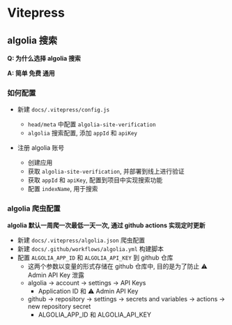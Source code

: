 # Vitepress

## algolia 搜索

**Q: 为什么选择 algolia 搜索**

**A: 简单 免费 通用**

### 如何配置

- 新建 `docs/.vitepress/config.js`

  - `head/meta` 中配置 `algolia-site-verification`
  - `algolia` 搜索配置, 添加 `appId` 和 `apiKey`

- 注册 algolia 账号
  - 创建应用
  - 获取 `algolia-site-verification`, 并部署到线上进行验证
  - 获取 `appId` 和 `apiKey`, 配置到项目中实现搜索功能
  - 配置 `indexName`, 用于搜索

### algolia 爬虫配置

**algolia 默认一周爬一次最低一天一次, 通过 github actions 实现定时更新**

- 新建 `docs/.vitepress/algolia.json` 爬虫配置
- 新建 `docs/.github/workflows/algolia.yml` 构建脚本
- 配置 `ALGOLIA_APP_ID` 和 `ALGOLIA_API_KEY` 到 github 仓库
  - 这两个参数以变量的形式存储在 github 仓库中, 目的是为了防止 :warning: Admin API Key 泄露
  - algolia -> account -> settings -> API Keys
    - Application ID 和 :warning: Admin API Key
  - github -> repository -> settings -> secrets and variables -> actions -> new repository secret
    - ALGOLIA_APP_ID 和 ALGOLIA_API_KEY
